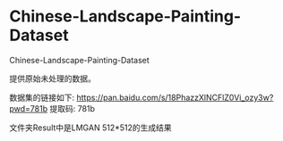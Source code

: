 # Chinese-Landscape-Painting-Dataset

Chinese-Landscape-Painting-Dataset

提供原始未处理的数据。

数据集的链接如下: https://pan.baidu.com/s/18PhazzXlNCFlZ0Vi_ozy3w?pwd=781b 提取码: 781b

文件夹Result中是LMGAN 512*512的生成结果

